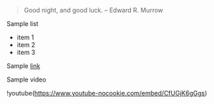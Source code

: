 > Good night, and good luck. – Edward R. Murrow

Sample list
- item 1
- item 2
- item 3

Sample [link][link]

[link]: https://google.com

Sample video

!youtube(https://www.youtube-nocookie.com/embed/CfUGjK6gGgs)
